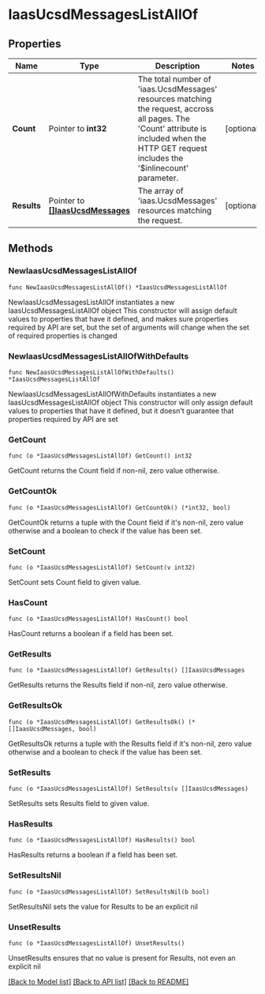 # IaasUcsdMessagesListAllOf

## Properties

Name | Type | Description | Notes
------------ | ------------- | ------------- | -------------
**Count** | Pointer to **int32** | The total number of &#39;iaas.UcsdMessages&#39; resources matching the request, accross all pages. The &#39;Count&#39; attribute is included when the HTTP GET request includes the &#39;$inlinecount&#39; parameter. | [optional] 
**Results** | Pointer to [**[]IaasUcsdMessages**](IaasUcsdMessages.md) | The array of &#39;iaas.UcsdMessages&#39; resources matching the request. | [optional] 

## Methods

### NewIaasUcsdMessagesListAllOf

`func NewIaasUcsdMessagesListAllOf() *IaasUcsdMessagesListAllOf`

NewIaasUcsdMessagesListAllOf instantiates a new IaasUcsdMessagesListAllOf object
This constructor will assign default values to properties that have it defined,
and makes sure properties required by API are set, but the set of arguments
will change when the set of required properties is changed

### NewIaasUcsdMessagesListAllOfWithDefaults

`func NewIaasUcsdMessagesListAllOfWithDefaults() *IaasUcsdMessagesListAllOf`

NewIaasUcsdMessagesListAllOfWithDefaults instantiates a new IaasUcsdMessagesListAllOf object
This constructor will only assign default values to properties that have it defined,
but it doesn't guarantee that properties required by API are set

### GetCount

`func (o *IaasUcsdMessagesListAllOf) GetCount() int32`

GetCount returns the Count field if non-nil, zero value otherwise.

### GetCountOk

`func (o *IaasUcsdMessagesListAllOf) GetCountOk() (*int32, bool)`

GetCountOk returns a tuple with the Count field if it's non-nil, zero value otherwise
and a boolean to check if the value has been set.

### SetCount

`func (o *IaasUcsdMessagesListAllOf) SetCount(v int32)`

SetCount sets Count field to given value.

### HasCount

`func (o *IaasUcsdMessagesListAllOf) HasCount() bool`

HasCount returns a boolean if a field has been set.

### GetResults

`func (o *IaasUcsdMessagesListAllOf) GetResults() []IaasUcsdMessages`

GetResults returns the Results field if non-nil, zero value otherwise.

### GetResultsOk

`func (o *IaasUcsdMessagesListAllOf) GetResultsOk() (*[]IaasUcsdMessages, bool)`

GetResultsOk returns a tuple with the Results field if it's non-nil, zero value otherwise
and a boolean to check if the value has been set.

### SetResults

`func (o *IaasUcsdMessagesListAllOf) SetResults(v []IaasUcsdMessages)`

SetResults sets Results field to given value.

### HasResults

`func (o *IaasUcsdMessagesListAllOf) HasResults() bool`

HasResults returns a boolean if a field has been set.

### SetResultsNil

`func (o *IaasUcsdMessagesListAllOf) SetResultsNil(b bool)`

 SetResultsNil sets the value for Results to be an explicit nil

### UnsetResults
`func (o *IaasUcsdMessagesListAllOf) UnsetResults()`

UnsetResults ensures that no value is present for Results, not even an explicit nil

[[Back to Model list]](../README.md#documentation-for-models) [[Back to API list]](../README.md#documentation-for-api-endpoints) [[Back to README]](../README.md)


